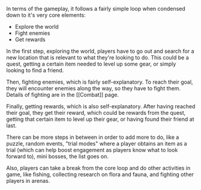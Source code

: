 In terms of the gameplay, it follows a fairly simple loop when condensed down to it's very core elements:

* Explore the world
* Fight enemies
* Get rewards

In the first step, exploring the world, players have to go out and search for a new location that is relevant to what they're looking to do. This could be a quest, getting a certain item needed to level up some gear, or simply looking to find a friend.

Then, fighting enemies, which is fairly self-explanatory. To reach their goal, they will encounter enemies along the way, so they have to fight them. Details of fighting are in the [[Combat]] page.

Finally, getting rewards, which is also self-explanatory. After having reached their goal, they get their reward, which could be rewards from the quest, getting that certain item to level up their gear, or having found their friend at last.

There can be more steps in between in order to add more to do, like a puzzle, random events, "trial modes" where a player obtains an item as a trial (which can help boost engagement as players know what to look forward to), mini bosses, the list goes on.

Also, players can take a break from the core loop and do other activities in game, like fishing, collecting research on flora and fauna, and fighting other players in arenas.